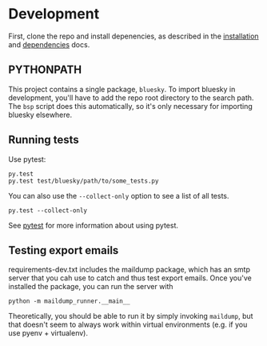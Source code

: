 # Development

First, clone the repo and install depenencies, as described in the
[installation](installation.md) and
[dependencies](dependencies.md) docs.

## PYTHONPATH

This project contains a single package, ```bluesky```. To import bluesky
in development, you'll have to add the repo root directory to the
search path. The ```bsp``` script does this automatically, so it's only
necessary for importing bluesky elsewhere.


## Running tests

Use pytest:

    py.test
    py.test test/bluesky/path/to/some_tests.py

You can also use the ```--collect-only``` option to see a list of all tests.

    py.test --collect-only

See [pytest](http://pytest.org/latest/getting-started.html#getstarted) for more information about using pytest.



## Testing export emails

requirements-dev.txt includes the maildump package, which has an smtp server
that you cah use to catch and thus test export emails.  Once you've installed
the package, you can run the server with

    python -m maildump_runner.__main__

Theoretically, you should be able to run it by simply invoking ```maildump```,
but that doesn't seem to always work within virtual environments (e.g. if you
use pyenv + virtualenv).


